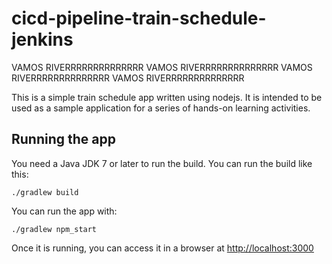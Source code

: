 # cicd-pipeline-train-schedule-jenkins
VAMOS RIVERRRRRRRRRRRRRR
VAMOS RIVERRRRRRRRRRRRRR
VAMOS RIVERRRRRRRRRRRRRR
VAMOS RIVERRRRRRRRRRRRRR

This is a simple train schedule app written using nodejs. It is intended to be used as a sample application for a series of hands-on learning activities.

## Running the app

You need a Java JDK 7 or later to run the build. You can run the build like this:

    ./gradlew build

You can run the app with:

    ./gradlew npm_start

Once it is running, you can access it in a browser at [http://localhost:3000](http://localhost:3000)
